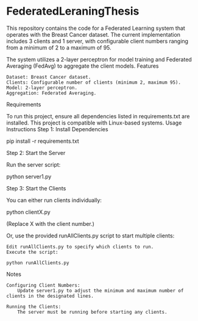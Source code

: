 # FederatedLeraningThesis
This repository contains the code for a Federated Learning system that operates with the Breast Cancer dataset. The current implementation includes 3 clients and 1 server, with configurable client numbers ranging from a minimum of 2 to a maximum of 95.

The system utilizes a 2-layer perceptron for model training and Federated Averaging (FedAvg) to aggregate the client models.
Features

    Dataset: Breast Cancer dataset.
    Clients: Configurable number of clients (minimum 2, maximum 95).
    Model: 2-layer perceptron.
    Aggregation: Federated Averaging.

Requirements

To run this project, ensure all dependencies listed in requirements.txt are installed. This project is compatible with Linux-based systems.
Usage Instructions
Step 1: Install Dependencies

pip install -r requirements.txt

Step 2: Start the Server

Run the server script:

python server1.py

Step 3: Start the Clients

You can either run clients individually:

python clientX.py

(Replace X with the client number.)

Or, use the provided runAllClients.py script to start multiple clients:

    Edit runAllClients.py to specify which clients to run.
    Execute the script:

    python runAllClients.py

Notes

    Configuring Client Numbers:
        Update server1.py to adjust the minimum and maximum number of clients in the designated lines.

    Running the Clients:
        The server must be running before starting any clients.

